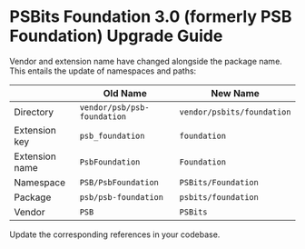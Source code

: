 PSBits Foundation 3.0 (formerly PSB Foundation) Upgrade Guide
=============================================================

Vendor and extension name have changed alongside the package name. This entails the update of namespaces and paths:

|                | Old Name                    | New Name                   |
|----------------|-----------------------------|----------------------------|
| Directory      | `vendor/psb/psb-foundation` | `vendor/psbits/foundation` |
| Extension key  | `psb_foundation`            | `foundation`               |
| Extension name | `PsbFoundation`             | `Foundation`               |
| Namespace      | `PSB/PsbFoundation`         | `PSBits/Foundation`        |
| Package        | `psb/psb-foundation`        | `psbits/foundation`        |
| Vendor         | `PSB`                       | `PSBits`                   |

Update the corresponding references in your codebase.

